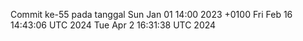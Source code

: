 Commit ke-55 pada tanggal Sun Jan 01 14:00 2023 +0100
Fri Feb 16 14:43:06 UTC 2024
Tue Apr  2 16:31:38 UTC 2024
